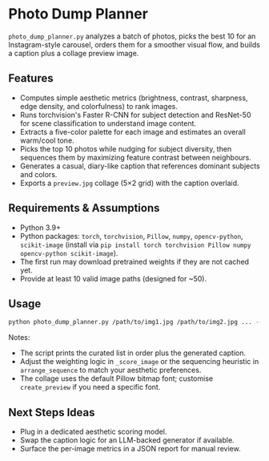 # Photo Dump Planner

`photo_dump_planner.py` analyzes a batch of photos, picks the best 10 for an Instagram-style carousel, orders them for a smoother visual flow, and builds a caption plus a collage preview image.

## Features
- Computes simple aesthetic metrics (brightness, contrast, sharpness, edge density, and colorfulness) to rank images.
- Runs torchvision's Faster R-CNN for subject detection and ResNet-50 for scene classification to understand image content.
- Extracts a five-color palette for each image and estimates an overall warm/cool tone.
- Picks the top 10 photos while nudging for subject diversity, then sequences them by maximizing feature contrast between neighbours.
- Generates a casual, diary-like caption that references dominant subjects and colors.
- Exports a `preview.jpg` collage (5×2 grid) with the caption overlaid.

## Requirements & Assumptions
- Python 3.9+
- Python packages: `torch`, `torchvision`, `Pillow`, `numpy`, `opencv-python`, `scikit-image` (install via `pip install torch torchvision Pillow numpy opencv-python scikit-image`).
- The first run may download pretrained weights if they are not cached yet.
- Provide at least 10 valid image paths (designed for ~50).

## Usage
```bash
python photo_dump_planner.py /path/to/img1.jpg /path/to/img2.jpg ... --output preview.jpg
```

Notes:
- The script prints the curated list in order plus the generated caption.
- Adjust the weighting logic in `_score_image` or the sequencing heuristic in `arrange_sequence` to match your aesthetic preferences.
- The collage uses the default Pillow bitmap font; customise `create_preview` if you need a specific font.

## Next Steps Ideas
- Plug in a dedicated aesthetic scoring model.
- Swap the caption logic for an LLM-backed generator if available.
- Surface the per-image metrics in a JSON report for manual review.
